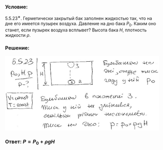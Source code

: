 ###  Условие:

$5.5.23^∗.$ Герметически закрытый бак заполнен жидкостью так, что на дне его имеется пузырек воздуха. Давление на дно бака $P_0$. Каким оно станет, если пузырек воздуха всплывет? Высота бака $H$, плотность жидкости $\rho$.

###  Решение:

![|640x310, 67%](../../img/5.5.23/1.jpg)

###  Ответ: $P = P_0 + \rho gH$
